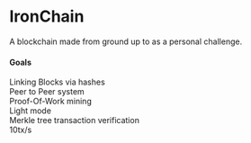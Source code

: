 # IronChain

A blockchain made from ground up to as a personal challenge.


#### Goals

Linking Blocks via hashes  
Peer to Peer system  
Proof-Of-Work mining  
Light mode  
Merkle tree transaction verification  
10tx/s  



